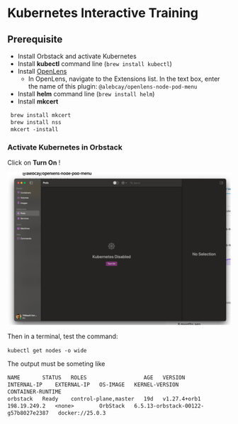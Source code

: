 # Kubernetes Interactive Training


## Prerequisite

- Install Orbstack and activate Kubernetes
- Install **kubectl** command line (`brew install kubectl`)
- Install [OpenLens](https://github.com/MuhammedKalkan/OpenLens/releases)
  - In OpenLens, navigate to the Extensions list. In the text box, enter the name of this plugin: `@alebcay/openlens-node-pod-menu`
- Install **helm** command line (`brew install helm`)
- Install **mkcert**
 ```
  brew install mkcert
  brew install nss
  mkcert -install
  ```

### Activate Kubernetes in Orbstack

Click on **Turn On** !


![images/screen-orbstack-activate-kubernetes.png](images/screen-orbstack-activate-kubernetes.png)

Then in a terminal, test the command:

`kubectl get nodes -o wide`

The output must be someting like

```
NAME       STATUS   ROLES                  AGE   VERSION        INTERNAL-IP    EXTERNAL-IP   OS-IMAGE   KERNEL-VERSION                        CONTAINER-RUNTIME
orbstack   Ready    control-plane,master   19d   v1.27.4+orb1   198.19.249.2   <none>        OrbStack   6.5.13-orbstack-00122-g57b8027e2387   docker://25.0.3
```

